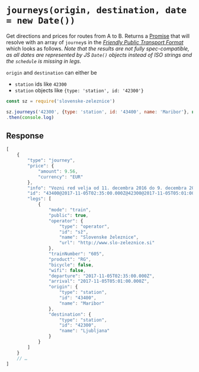# `journeys(origin, destination, date = new Date())`

Get directions and prices for routes from A to B. Returns a [Promise](https://developer.mozilla.org/en-US/docs/Web/JavaScript/Reference/Global_Objects/promise) that will resolve with an array of `journey`s in the [*Friendly Public Transport Format*](https://github.com/public-transport/friendly-public-transport-format) which looks as follows.
*Note that the results are not fully spec-compatible, as all dates are represented by JS `Date()` objects instead of ISO strings and the `schedule` is missing in legs.*

`origin` and `destination` can either be

- `station` ids like `42300`
- `station` objects like `{type: 'station', id: '42300'}`

```js
const sz = require('slovenske-zeleznice')

sz.journeys('42300', {type: 'station', id: '43400', name: 'Maribor'}, new Date()) // Ljubljana -> Maribor
.then(console.log)
```

## Response

```js
[
    {
        "type": "journey",
        "price": {
            "amount": 9.56,
            "currency": "EUR"
        },
        "info": "Vozni red velja od 11. decembra 2016 do 9. decembra 2017.",
        "id": "43400@2017-11-05T02:35:00.000Z@42300@2017-11-05T05:01:00.000Z@605@RG",
        "legs": [
            {
                "mode": "train",
                "public": true,
                "operator": {
                    "type": "operator",
                    "id": "sž",
                    "name": "Slovenske železnice",
                    "url": "http://www.slo-zeleznice.si"
                },
                "trainNumber": "605",
                "product": "RG",
                "bicycle": false,
                "wifi": false,
                "departure": "2017-11-05T02:35:00.000Z",
                "arrival": "2017-11-05T05:01:00.000Z",
                "origin": {
                    "type": "station",
                    "id": "43400",
                    "name": "Maribor"
                },
                "destination": {
                    "type": "station",
                    "id": "42300",
                    "name": "Ljubljana"
                }
            }
        ]
    }
    // …
]
```
